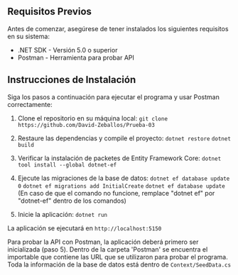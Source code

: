 ## Requisitos Previos

Antes de comenzar, asegúrese de tener instalados los siguientes requisitos en su sistema:

- .NET SDK - Versión 5.0 o superior
- Postman - Herramienta para probar API

## Instrucciones de Instalación

Siga los pasos a continuación para ejecutar el programa y usar Postman correctamente:

1. Clone el repositorio en su máquina local:
   `git clone https://github.com/David-Zeballos/Prueba-03`

2. Restaure las dependencias y compile el proyecto:
   `dotnet restore`
   `dotnet build`

3. Verificar la instalación de packetes de Entity Framework Core:
   `dotnet tool install --global dotnet-ef`

4. Ejecute las migraciones de la base de datos:
   `dotnet ef database update 0`
   `dotnet ef migrations add InitialCreate`
   `dotnet ef database update`
   (En caso de que el comando no funcione, remplace "dotnet ef" por "dotnet-ef" dentro de los comandos)

5. Inicie la aplicación:
   `dotnet run`

La aplicación se ejecutará en `http://localhost:5150`

Para probar la API con Postman, la aplicación deberá primero ser inicializada (paso 5).
Dentro de la carpeta 'Postman' se encuentra el importable que contiene las URL que se utilizaron para probar el programa.
Toda la información de la base de datos está dentro de `Context/SeedData.cs`
